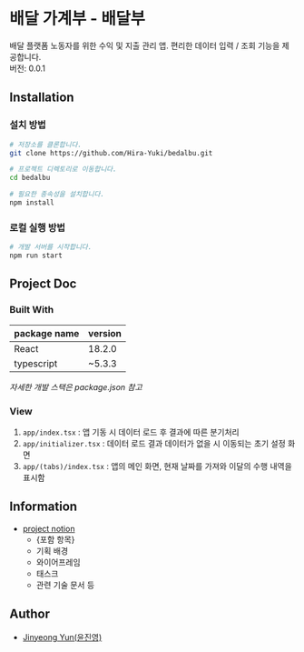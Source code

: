 # 배달 가계부 - 배달부

배달 플랫폼 노동자를 위한 수익 및 지출 관리 앱. 편리한 데이터 입력 / 조회 기능을 제공합니다.  
버전: 0.0.1

<!-- [demo link](https://.....) -->

## Installation

### 설치 방법

```bash
# 저장소를 클론합니다.
git clone https://github.com/Hira-Yuki/bedalbu.git
```

```bash
# 프로젝트 디렉토리로 이동합니다.
cd bedalbu
```

```bash
# 필요한 종속성을 설치합니다.
npm install
```

### 로컬 실행 방법

```bash
# 개발 서버를 시작합니다.
npm run start

```

## Project Doc

### Built With

| package name | version |
| ------------ | ------- |
| React        | 18.2.0  |
| typescript   | ~5.3.3  |

_자세한 개발 스택은 package.json 참고_

### View

<!-- 추후 변경 필요 -->

1. `app/index.tsx` : 앱 기동 시 데이터 로드 후 결과에 따른 분기처리
2. `app/initializer.tsx` : 데이터 로드 결과 데이터가 없을 시 이동되는 초기 설정 화면
3. `app/(tabs)/index.tsx` : 앱의 메인 화면, 현재 날짜를 가져와 이달의 수행 내역을 표시함

## Information

- [project notion](https://fiore-sakura.notion.site/RN-9671e9240abf4e0dbccfe2bfe41c10f6?pvs=4)
  - {포함 항목}
  - 기획 배경
  - 와이어프레임
  - 태스크
  - 관련 기술 문서 등

## Author

- [Jinyeong Yun(윤진영)](www.linkedin.com/in/jinyeong-yun-1b995317a)

<!-- # Welcome to your Expo app 👋

This is an [Expo](https://expo.dev) project created with [`create-expo-app`](https://www.npmjs.com/package/create-expo-app).

## Get started

1. Install dependencies

   ```bash
   npm install
   ```

2. Start the app

   ```bash
    npx expo start
   ```

In the output, you'll find options to open the app in a

- [development build](https://docs.expo.dev/develop/development-builds/introduction/)
- [Android emulator](https://docs.expo.dev/workflow/android-studio-emulator/)
- [iOS simulator](https://docs.expo.dev/workflow/ios-simulator/)
- [Expo Go](https://expo.dev/go), a limited sandbox for trying out app development with Expo

You can start developing by editing the files inside the **app** directory. This project uses [file-based routing](https://docs.expo.dev/router/introduction).

## Get a fresh project

When you're ready, run:

```bash
npm run reset-project
```

This command will move the starter code to the **app-example** directory and create a blank **app** directory where you can start developing.

## Learn more

To learn more about developing your project with Expo, look at the following resources:

- [Expo documentation](https://docs.expo.dev/): Learn fundamentals, or go into advanced topics with our [guides](https://docs.expo.dev/guides).
- [Learn Expo tutorial](https://docs.expo.dev/tutorial/introduction/): Follow a step-by-step tutorial where you'll create a project that runs on Android, iOS, and the web.

## Join the community

Join our community of developers creating universal apps.

- [Expo on GitHub](https://github.com/expo/expo): View our open source platform and contribute.
- [Discord community](https://chat.expo.dev): Chat with Expo users and ask questions. -->
